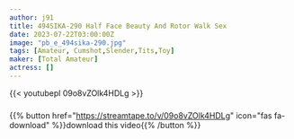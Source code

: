 ```yaml
---
author: j91
title: 494SIKA-290 Half Face Beauty And Rotor Walk Sex
date: 2023-07-22T03:00:00Z
image: "pb_e_494sika-290.jpg"
tags: [Amateur, Cumshot,Slender,Tits,Toy]
maker: [Total Amateur]
actress: []
---
```



{{< youtubepl 09o8vZOlk4HDLg >}}
###

{{% button href="https://streamtape.to/v/09o8vZOlk4HDLg" icon="fas fa-download" %}}download this video{{% /button %}}

